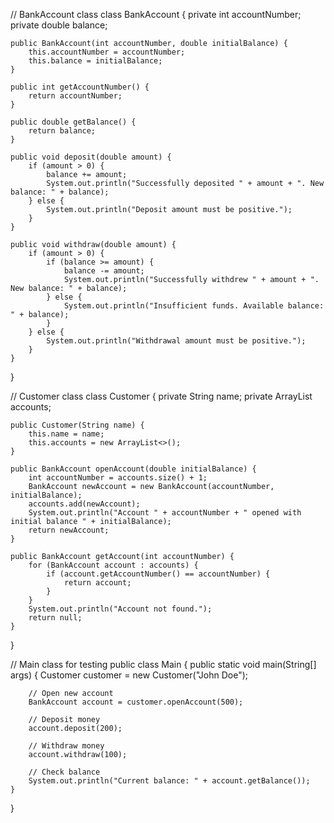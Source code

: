 // BankAccount class
class BankAccount {
    private int accountNumber;
    private double balance;

    public BankAccount(int accountNumber, double initialBalance) {
        this.accountNumber = accountNumber;
        this.balance = initialBalance;
    }

    public int getAccountNumber() {
        return accountNumber;
    }

    public double getBalance() {
        return balance;
    }

    public void deposit(double amount) {
        if (amount > 0) {
            balance += amount;
            System.out.println("Successfully deposited " + amount + ". New balance: " + balance);
        } else {
            System.out.println("Deposit amount must be positive.");
        }
    }

    public void withdraw(double amount) {
        if (amount > 0) {
            if (balance >= amount) {
                balance -= amount;
                System.out.println("Successfully withdrew " + amount + ". New balance: " + balance);
            } else {
                System.out.println("Insufficient funds. Available balance: " + balance);
            }
        } else {
            System.out.println("Withdrawal amount must be positive.");
        }
    }
}

// Customer class
class Customer {
    private String name;
    private ArrayList<BankAccount> accounts;

    public Customer(String name) {
        this.name = name;
        this.accounts = new ArrayList<>();
    }

    public BankAccount openAccount(double initialBalance) {
        int accountNumber = accounts.size() + 1;
        BankAccount newAccount = new BankAccount(accountNumber, initialBalance);
        accounts.add(newAccount);
        System.out.println("Account " + accountNumber + " opened with initial balance " + initialBalance);
        return newAccount;
    }

    public BankAccount getAccount(int accountNumber) {
        for (BankAccount account : accounts) {
            if (account.getAccountNumber() == accountNumber) {
                return account;
            }
        }
        System.out.println("Account not found.");
        return null;
    }
}

// Main class for testing
public class Main {
    public static void main(String[] args) {
        Customer customer = new Customer("John Doe");

        // Open new account
        BankAccount account = customer.openAccount(500);

        // Deposit money
        account.deposit(200);

        // Withdraw money
        account.withdraw(100);

        // Check balance
        System.out.println("Current balance: " + account.getBalance());
    }
}
